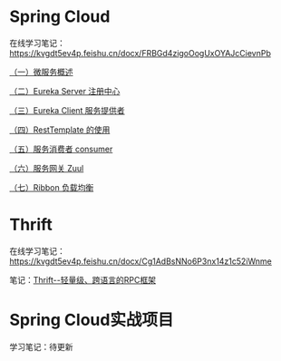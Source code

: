 # Spring Cloud

在线学习笔记：https://kvgdt5ev4p.feishu.cn/docx/FRBGd4zigoOogUxOYAJcCievnPb

[（一）微服务概述](https://kvgdt5ev4p.feishu.cn/docx/FRBGd4zigoOogUxOYAJcCievnPb#CAAYd4Sq6oeiEMx0waBc2tRonMg)

[（二）Eureka Server 注册中心](https://kvgdt5ev4p.feishu.cn/docx/FRBGd4zigoOogUxOYAJcCievnPb#BOyAdKmsEoOSAaxwnJXcuSyenIh)

[（三）Eureka Client 服务提供者](https://kvgdt5ev4p.feishu.cn/docx/FRBGd4zigoOogUxOYAJcCievnPb#A4CsdmSGgockCKx4bqZcHNtlnuh)

[（四）RestTemplate 的使用](https://kvgdt5ev4p.feishu.cn/docx/FRBGd4zigoOogUxOYAJcCievnPb#LiS6dsyYmoY88SxA6eUcXmgSn1h)

[（五）服务消费者 consumer](https://kvgdt5ev4p.feishu.cn/docx/FRBGd4zigoOogUxOYAJcCievnPb#MWMQd4CYMo0W6ixcd1xctcjLn5d)

[（六）服务网关 Zuul](https://kvgdt5ev4p.feishu.cn/docx/FRBGd4zigoOogUxOYAJcCievnPb#UyuudOGGOoOuUUxWI1CcTwgGnIg)

[（七）Ribbon 负载均衡](https://kvgdt5ev4p.feishu.cn/docx/FRBGd4zigoOogUxOYAJcCievnPb#KaAiduciSomKSuxELvJcCAoCnbh)

# Thrift

在线学习笔记：https://kvgdt5ev4p.feishu.cn/docx/Cg1AdBsNNo6P3nx14z1c52iWnme

笔记：[Thrift--轻量级、跨语言的RPC框架](https://github.com/zhanghaok/Awesome-of-MicroService/blob/main/Thrift/Thrift--%E8%BD%BB%E9%87%8F%E7%BA%A7%E3%80%81%E8%B7%A8%E8%AF%AD%E8%A8%80%E7%9A%84RPC%E6%A1%86%E6%9E%B6.pdf)

# Spring Cloud实战项目

学习笔记：待更新
